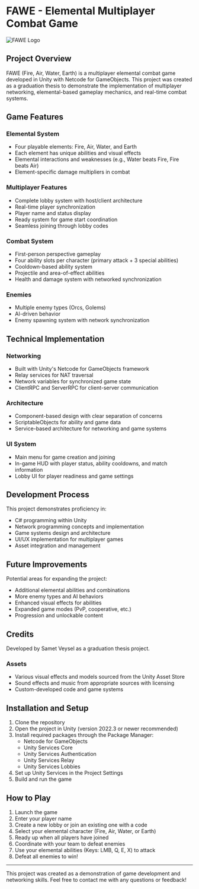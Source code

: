 # FAWE - Elemental Multiplayer Combat Game

![FAWE Logo](Assets/Art/UI/fawelogo.png)

## Project Overview

FAWE (Fire, Air, Water, Earth) is a multiplayer elemental combat game developed in Unity with Netcode for GameObjects. This project was created as a graduation thesis to demonstrate the implementation of multiplayer networking, elemental-based gameplay mechanics, and real-time combat systems.

## Game Features

### Elemental System
- Four playable elements: Fire, Air, Water, and Earth
- Each element has unique abilities and visual effects
- Elemental interactions and weaknesses (e.g., Water beats Fire, Fire beats Air)
- Element-specific damage multipliers in combat

### Multiplayer Features
- Complete lobby system with host/client architecture
- Real-time player synchronization
- Player name and status display
- Ready system for game start coordination
- Seamless joining through lobby codes

### Combat System
- First-person perspective gameplay
- Four ability slots per character (primary attack + 3 special abilities)
- Cooldown-based ability system
- Projectile and area-of-effect abilities
- Health and damage system with networked synchronization

### Enemies
- Multiple enemy types (Orcs, Golems)
- AI-driven behavior
- Enemy spawning system with network synchronization

## Technical Implementation

### Networking
- Built with Unity's Netcode for GameObjects framework
- Relay services for NAT traversal
- Network variables for synchronized game state
- ClientRPC and ServerRPC for client-server communication

### Architecture
- Component-based design with clear separation of concerns
- ScriptableObjects for ability and game data
- Service-based architecture for networking and game systems

### UI System
- Main menu for game creation and joining
- In-game HUD with player status, ability cooldowns, and match information
- Lobby UI for player readiness and game settings

## Development Process

This project demonstrates proficiency in:
- C# programming within Unity
- Network programming concepts and implementation
- Game systems design and architecture
- UI/UX implementation for multiplayer games
- Asset integration and management

## Future Improvements

Potential areas for expanding the project:
- Additional elemental abilities and combinations
- More enemy types and AI behaviors
- Enhanced visual effects for abilities
- Expanded game modes (PvP, cooperative, etc.)
- Progression and unlockable content

## Credits

Developed by Samet Veysel as a graduation thesis project.

### Assets
- Various visual effects and models sourced from the Unity Asset Store
- Sound effects and music from appropriate sources with licensing
- Custom-developed code and game systems

## Installation and Setup

1. Clone the repository
2. Open the project in Unity (version 2022.3 or newer recommended)
3. Install required packages through the Package Manager:
   - Netcode for GameObjects
   - Unity Services Core
   - Unity Services Authentication
   - Unity Services Relay
   - Unity Services Lobbies
4. Set up Unity Services in the Project Settings
5. Build and run the game

## How to Play

1. Launch the game
2. Enter your player name
3. Create a new lobby or join an existing one with a code
4. Select your elemental character (Fire, Air, Water, or Earth)
5. Ready up when all players have joined
6. Coordinate with your team to defeat enemies
7. Use your elemental abilities (Keys: LMB, Q, E, X) to attack
8. Defeat all enemies to win!

---

This project was created as a demonstration of game development and networking skills. Feel free to contact me with any questions or feedback! 